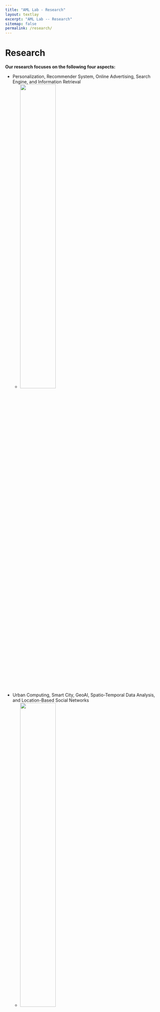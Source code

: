 ```yaml
---
title: "AML Lab - Research"
layout: textlay
excerpt: "AML Lab -- Research"
sitemap: false
permalink: /research/
---
```


# Research
**Our research focuses on the following four aspects:**
- Personalization, Recommender System, Online Advertising, Search Engine, and Information Retrieval
  -  <img src="{{ site.url }}{{ site.baseurl }}/images/respic/rec.jpg" class="img-responsive" width="50%" style="float: center" />
- Urban Computing, Smart City, GeoAI, Spatio-Temporal Data Analysis, and Location-Based Social Networks
  -  <img src="{{ site.url }}{{ site.baseurl }}/images/respic/ubcom.png" class="img-responsive" width="50%" style="float: center" />
- Deep Reinforcement Learning, Automated Machine Learning, Graph Learning, Trustworthy AI, and Multimodal
  -  <img src="{{ site.url }}{{ site.baseurl }}/images/respic/drl.jpg" class="img-responsive" width="50%" style="float: center" />
- AI + X: Social Computing, Finance, Education, Ecosystem, and Healthcare
  -  <img src="{{ site.url }}{{ site.baseurl }}/images/respic/ai.jpg" class="img-responsive" width="50%" style="float: center" />
